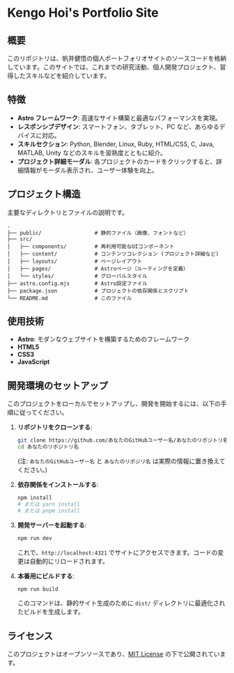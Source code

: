 # Kengo Hoi's Portfolio Site

## 概要

このリポジトリは、帆井健悟の個人ポートフォリオサイトのソースコードを格納しています。このサイトでは、これまでの研究活動、個人開発プロジェクト、習得したスキルなどを紹介しています。

## 特徴

- **Astro フレームワーク**: 高速なサイト構築と最適なパフォーマンスを実現。
- **レスポンシブデザイン**: スマートフォン、タブレット、PC など、あらゆるデバイスに対応。
- **スキルセクション**: Python, Blender, Linux, Ruby, HTML/CSS, C, Java, MATLAB, Unity などのスキルを習熟度とともに紹介。
- **プロジェクト詳細モーダル**: 各プロジェクトのカードをクリックすると、詳細情報がモーダル表示され、ユーザー体験を向上。

## プロジェクト構造

主要なディレクトリとファイルの説明です。

```
.
├── public/                 # 静的ファイル（画像、フォントなど）
├── src/
│   ├── components/         # 再利用可能なUIコンポーネント
│   ├── content/            # コンテンツコレクション (プロジェクト詳細など)
│   ├── layouts/            # ページレイアウト
│   ├── pages/              # Astroページ（ルーティングを定義）
│   └── styles/             # グローバルスタイル
├── astro.config.mjs        # Astro設定ファイル
├── package.json            # プロジェクトの依存関係とスクリプト
└── README.md               # このファイル
```

## 使用技術

- **Astro**: モダンなウェブサイトを構築するためのフレームワーク
- **HTML5**
- **CSS3**
- **JavaScript**

## 開発環境のセットアップ

このプロジェクトをローカルでセットアップし、開発を開始するには、以下の手順に従ってください。

1.  **リポジトリをクローンする**:

    ```bash
    git clone https://github.com/あなたのGitHubユーザー名/あなたのリポジトリ名.git
    cd あなたのリポジトリ名
    ```

    (注: `あなたのGitHubユーザー名` と `あなたのリポジリ名` は実際の情報に置き換えてください。)

2.  **依存関係をインストールする**:

    ```bash
    npm install
    # または yarn install
    # または pnpm install
    ```

3.  **開発サーバーを起動する**:

    ```bash
    npm run dev
    ```

    これで、`http://localhost:4321` でサイトにアクセスできます。コードの変更は自動的にリロードされます。

4.  **本番用にビルドする**:

    ```bash
    npm run build
    ```

    このコマンドは、静的サイト生成のために `dist/` ディレクトリに最適化されたビルドを生成します。

## ライセンス

このプロジェクトはオープンソースであり、[MIT License](https://www.google.com/search?q=LICENSE) の下で公開されています。
